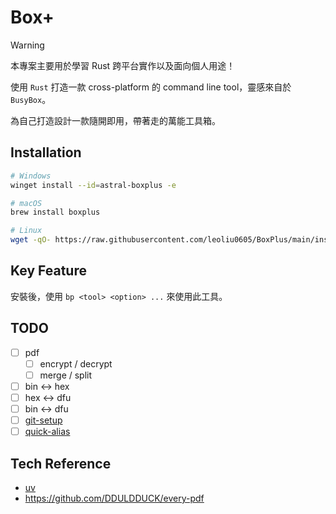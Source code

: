 # Box+

> [!WARNING]
> 本專案主要用於學習 Rust 跨平台實作以及面向個人用途！

使用 `Rust` 打造一款 cross-platform 的 command line tool，靈感來自於 `BusyBox`。

為自己打造設計一款隨開即用，帶著走的萬能工具箱。

## Installation

```bash
# Windows
winget install --id=astral-boxplus -e
```

```bash
# macOS
brew install boxplus
```

```bash
# Linux
wget -qO- https://raw.githubusercontent.com/leoliu0605/BoxPlus/main/install.sh | sh
```

## Key Feature

安裝後，使用 `bp <tool> <option> ...` 來使用此工具。

## TODO

- [ ] pdf
  - [ ] encrypt / decrypt
  - [ ] merge / split
- [ ] bin <-> hex
- [ ] hex <-> dfu
- [ ] bin <-> dfu
- [ ] [git-setup](https://github.com/leoliu0605/npm-git-setup)
- [ ] [quick-alias](https://github.com/leoliu0605/scripts)

## Tech Reference

- [uv](https://github.com/astral-sh/uv)
- https://github.com/DDULDDUCK/every-pdf
